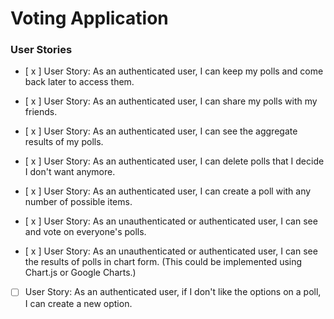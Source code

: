 # Voting Application


### User Stories
- [ x ] User Story: As an authenticated user, I can keep my polls and come back later to access them.

- [ x ] User Story: As an authenticated user, I can share my polls with my friends.

- [ x ] User Story: As an authenticated user, I can see the aggregate results of my polls.

- [ x ] User Story: As an authenticated user, I can delete polls that I decide I don't want anymore.

- [ x ] User Story: As an authenticated user, I can create a poll with any number of possible items.

- [ x ] User Story: As an unauthenticated or authenticated user, I can see and vote on everyone's polls.

- [ x ] User Story: As an unauthenticated or authenticated user, I can see the results of polls in chart form. (This could be implemented using Chart.js or Google Charts.)

- [ ] User Story: As an authenticated user, if I don't like the options on a poll, I can create a new option.